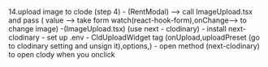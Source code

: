 14.upload image to clode (step 4)
    - (RentModal) --> call ImageUpload.tsx and pass ( value --> take form watch(react-hook-form),onChange--> to change image)
    -(ImageUpload.tsx) (use next - clodinary)
        - install next-clodinary
        - set up .env
        - CldUploadWidget tag (onUpload,uploadPreset (go to clodinary setting and unsign it),options,)
        - open method (next-clodinary) to open clody when you onclick




            



